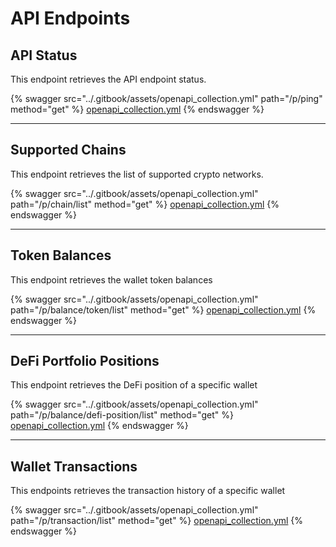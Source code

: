 # API Endpoints

## API Status

This endpoint retrieves the API endpoint status.

{% swagger src="../.gitbook/assets/openapi_collection.yml" path="/p/ping" method="get" %}
[openapi_collection.yml](../.gitbook/assets/openapi_collection.yml)
{% endswagger %}

***

## Supported Chains

This endpoint retrieves the list of supported crypto networks.

{% swagger src="../.gitbook/assets/openapi_collection.yml" path="/p/chain/list" method="get" %}
[openapi_collection.yml](../.gitbook/assets/openapi_collection.yml)
{% endswagger %}

***

## Token Balances

This endpoint retrieves the wallet token balances

{% swagger src="../.gitbook/assets/openapi_collection.yml" path="/p/balance/token/list" method="get" %}
[openapi_collection.yml](../.gitbook/assets/openapi_collection.yml)
{% endswagger %}

***

## DeFi Portfolio Positions

This endpoint retrieves the DeFi position of a specific wallet

{% swagger src="../.gitbook/assets/openapi_collection.yml" path="/p/balance/defi-position/list" method="get" %}
[openapi_collection.yml](../.gitbook/assets/openapi_collection.yml)
{% endswagger %}

***

## Wallet Transactions

This endpoints retrieves the transaction history of a specific wallet

{% swagger src="../.gitbook/assets/openapi_collection.yml" path="/p/transaction/list" method="get" %}
[openapi_collection.yml](../.gitbook/assets/openapi_collection.yml)
{% endswagger %}

